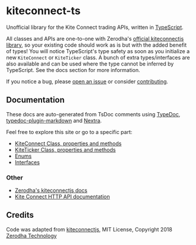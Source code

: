 # kiteconnect-ts

Unofficial library for the Kite Connect trading APIs, written in [TypeScript](https://www.typescriptlang.org/).

All classes and APIs are one-to-one with Zerodha's [official kiteconnectjs library](https://github.com/zerodha/kiteconnectjs), so your existing code should work as is but with the added benefit of types! You will notice TypeScript's type safety as soon as you initialize a new `KiteConnect` or `KiteTicker` class. A bunch of extra types/interfaces are also available and can be used where the type cannot be inferred by TypeScript. See the docs section for more information.

If you notice a bug, please [open an issue](https://github.com/anurag-roy/kiteconnect-ts/issues/new) or consider [contributing](./CONTRIBUTING.md).

## Documentation

These docs are auto-generated from TsDoc comments using [TypeDoc](https://typedoc.org/), [typedoc-plugin-markdown](https://github.com/tgreyuk/typedoc-plugin-markdown) and [Nextra](https://nextra.site/).

Feel free to explore this site or go to a specific part:

- [KiteConnect Class, properties and methods](https://kiteconnect.anuragroy.dev/classes/KiteConnect)
- [KiteTicker Class, properties and methods](https://kiteconnect.anuragroy.dev/classes/KiteTicker)
- [Enums](https://kiteconnect.anuragroy.dev/modules#enumerations)
- [Interfaces](https://kiteconnect.anuragroy.dev/modules#interfaces)

### Other

- [Zerodha's kiteconnectjs docs](https://kite.trade/docs/kiteconnectjs/v3)
- [Kite Connect HTTP API documentation](https://kite.trade/docs/connect/v3)

## Credits

Code was adapted from [kiteconnectjs](https://github.com/zerodha/kiteconnectjs), MIT License, Copyright 2018 [Zerodha Technology](http://zerodha.com)
